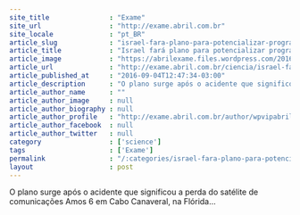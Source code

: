 ```yaml
---
site_title               : "Exame"
site_url                 : "http://exame.abril.com.br"
site_locale              : "pt_BR"
article_slug             : "israel-fara-plano-para-potencializar-programa-espacial"
article_title            : "Israel fará plano para potencializar programa espacial"
article_image            : "https://abrilexame.files.wordpress.com/2016/09/size_960_16_9_israel28.jpg?quality=70&strip=all&w=960"
article_url              : "http://exame.abril.com.br/ciencia/israel-fara-plano-para-potencializar-programa-espacial/"
article_published_at     : "2016-09-04T12:47:34-03:00"
article_description      : "O plano surge após o acidente que significou a perda do satélite de comunicações Amos 6 em Cabo Canaveral, na Flórida..."
article_author_name      : ""
article_author_image     : null
article_author_biography : null
article_author_profile   : "http://exame.abril.com.br/author/wpvipabril/"
article_author_facebook  : null
article_author_twitter   : null
category                 : ['science']
tags                     : ['Exame']
permalink                : "/:categories/israel-fara-plano-para-potencializar-programa-espacial/"
layout                   : post
---
```


O plano surge após o acidente que significou a perda do satélite de comunicações Amos 6 em Cabo Canaveral, na Flórida...
